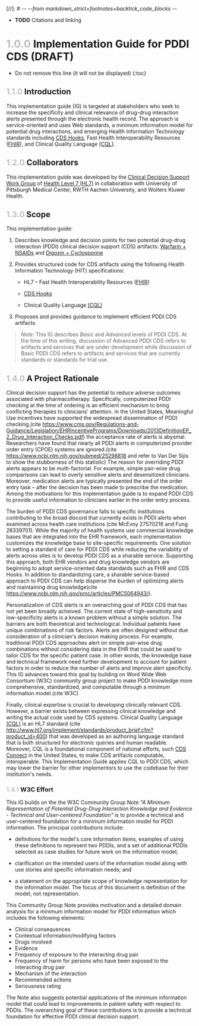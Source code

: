 [//]: # -*- --from markdown_strict+footnotes+backtick_code_blocks -*-

* **TODO** Citations and linking 

# <span style="color:silver"> 1.0.0 </span> Implementation Guide for PDDI CDS (DRAFT)

<!-- TOC  the css styling for this is \pages\assets\css\project.css under 'markdown-toc'-->

* Do not remove this line (it will not be displayed)
{:toc}

## <span style="color:silver"> 1.1.0 </span> Introduction

This implementation guide (IG) is targeted at stakeholders who seek to increase the specificity and clinical relevance of drug-drug interaction alerts presented through the electronic health record. The approach is service-oriented and uses Web standards, a minimum information model for potential drug interactions, and emerging Health Information Technology standards including [CDS Hooks](http://cds-hooks.org/), Fast Health Interoperability Resources ([FHIR](http://www.fhir.org/)), and Clinical Quality Language [(CQL)](https://ecqi.healthit.gov/cql-clinical-quality-language).

## <span style="color:silver"> 1.2.0 </span> Collaborators

This implementation guide was developed by the [Clinical Decision Support Work Group](http://wiki.hl7.org/index.php?title=Clinical_Decision_Support_Workgroup) of [Health Level 7 (HL7)](http://wiki.hl7.org)  in collaboration with University of Pittsburgh Medical Center, RWTH Aachen University, and Wolters Kluwer Health.


## <span style="color:silver"> 1.3.0 </span> Scope

This implementation guide:

1. Describes knowledge and decision points for two potential drug-drug interaction (PDDI) clinical decision support (CDS) artifacts: [Warfarin + NSAIDs](documentation.html) and [Digoxin + Cyclosporine](documentation.html)

2. Provides structured code for CDS artifacts using the following Health Information Technology (HIT) specifications:

	* HL7 – Fast Health Interoperability Resources ([FHIR](http://www.fhir.org/))

	* [CDS Hooks](http://cds-hooks.org/)

	* Clinical Quality Language [(CQL)](https://ecqi.healthit.gov/cql-clinical-quality-language)

3. Proposes and provides guidance to implement efficient PDDI CDS artifacts

> *Note:* This IG describes _Basic_ and *Advanced* levels of PDDI CDS. At the time of this writing, discussion of Advanced PDDI CDS refers to artifacts and services that are under development while discussion of Basic PDDI CDS refers to artifacts and services that are currently standards or standards for trial use.

## <span style="color:silver"> 1.4.0 </span> A Project Rationale

Clinical decision support has the potential to reduce adverse outcomes associated with pharmacotherapy. Specifically, computerized PDDI checking at the time of ordering is an efficient mechanism to bring conflicting therapies to clinicians' attention. In the United States, Meaningful Use incentives have supported the widespread dissemination of PDDI checking,(cite https://www.cms.gov/Regulations-and-Guidance/Legislation/EHRIncentivePrograms/Downloads/2013DefinitionEP_2_Drug_Interaction_Checks.pdf) the acceptance rate of alerts is abysmal. Researchers have found that nearly all PDDI alerts in computerized provider order entry (CPOE) systems are ignored.(cite https://www.ncbi.nlm.nih.gov/pubmed/25298818 and refer to Van Der Sijis to show the stubborness of this statistic) The reason for overriding PDDI alerts appears to be multi-factorial. For example, simple pair-wise drug comparisons can lead to overly sensitive alerts and desensitized clinicians. Moreover, medication alerts are typically presented the end of the order entry task – after the decision has been made to prescribe the medication. Among the motivations for this implementation guide is to expand PDDI CDS to provide useful information to clinicians earlier in the order entry process.

The burden of PDDI CDS governance falls to specific institutions contributing to the broad discord that currently exists in PDDI alerts when examined across health care institutions (cite McEvoy 27570216 and Fung  28339701). While the majority of health systems use commercial knowledge bases that are integrated into the EHR framework, each implementation customizes the knowledge base to site-specific requirements. One solution to setting a standard of care for PDDI CDS while reducing the variability of alerts across sites is to develop PDDI CDS as a sharable service. Supporting this approach, both EHR vendors and drug knowledge vendors are beginning to adopt service-oriented data standards such as FHIR and CDS Hooks. In addition to standardizing care, a sharable service-based approach to PDDI CDS can help disperse the burden of optimizing alerts and maintaining drug knowledge(cite https://www.ncbi.nlm.nih.gov/pmc/articles/PMC5064943/).      

Personalization of CDS alerts is an overarching goal of PDDI CDS that has not yet been broadly acheived. The current state of high-sensitivity and low-specificity alerts is a known problem without a simple solution. The barriers are both theoretical and technological. Individual patients have unique combinations of risk factors. Alerts are often designed without due consideration of a clinician's decision making process. For example, traditional PDDI CDS approaches alert on simple pair-wise drug combinations without considering data in the EHR that could be used to tailor CDS for the specific patient case. In other words, the knowledge base and technical framework need further development to account for patient factors in order to reduce the number of alerts and improve alert specificity. This IG  advances toward this goal by building on Word Wide Web Consortium (W3C) community group project to make PDDI knowledge more comprehensive, standardized, and computable through a minimum information model.(cite W3C) 

Finally, clinical expertise is crucial to developing clinically relevant CDS. However, a barrier exists between expressing clinical knowledge and writing the actual code used by CDS systems. Clinical Quality Language [(CQL)](https://ecqi.healthit.gov/cql-clinical-quality-language) is an HL7 standard (cite http://www.hl7.org/implement/standards/product_brief.cfm?product_id=400) that was developed as an authoring language standard that is both structured for electronic queries and human readable. Moreover, CQL is a foundational component of national efforts, such [CDS Connect](https://cds.ahrq.gov/cdsconnect) in the United States, to make CDS artifacts computable, interoperable. This Implementation Guide applies CQL to PDDI CDS, which may lower the barrier for other implementors to use the codebase for their institution's needs.

### <span style="color:silver"> 1.4.1 </span> W3C Effort

This IG builds on the the W3C Community Group Note *"A Minimum Representation of Potential Drug-Drug Interaction Knowledge and Evidence - Technical and User-centered Foundation"* is to provide a technical and user-centered foundation for a minimum information model for PDDI information. The principal contributions include:

* definitions for the model's core information items, examples of using these definitions to represent two PDDIs, and a set of additional PDDIs selected as case studies for future work on the information model;

* clarification on the intended users of the information model along with use stories and specific information needs; and

* a statement on the appropriate scope of knowledge representation for the information model.
The focus of this document is definition of the model, not representation.

This Community Group Note provides motivation and a detailed domain analysis for a minimum information model for PDDI information which includes the following elements: 

   * Clinical consequences
   * Contextual information/modifying factors
   * Drugs involved 
   * Evidence
   * Frequency of exposure to the interacting drug pair
   * Frequency of harm for persons who have been exposed to the interacting drug pair
   * Mechanism of the interaction
   * Recommended actions
   * Seriousness rating

The Note also suggests potential applications of the minimum information model that could lead to improvements in patient safety with respect to PDDIs. The overarching goal of these contributions is to provide a technical foundation for effective PDDI clinical decision support. 

   
    

